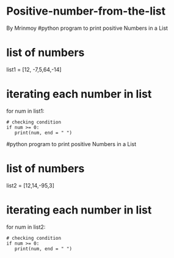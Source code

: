 # Positive-number-from-the-list
By Mrinmoy
#python program to print positive Numbers in a List
  
# list of numbers
list1 = [12, -7,5,64,-14]
  
# iterating each number in list
for num in list1:
      
    # checking condition
    if num >= 0:
       print(num, end = " ")       
       
       
#python program to print positive Numbers in a List
  
# list of numbers
list2 = [12,14,-95,3]
  
# iterating each number in list
for num in list2:
      
    # checking condition
    if num >= 0:
       print(num, end = " ")       
       
